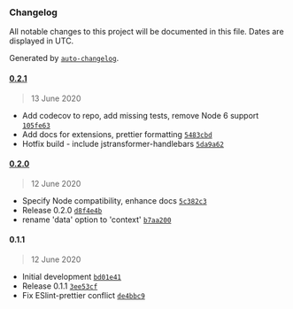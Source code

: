 ### Changelog

All notable changes to this project will be documented in this file. Dates are displayed in UTC.

Generated by [`auto-changelog`](https://github.com/CookPete/auto-changelog).

#### [0.2.1](https://github.com/webketje/metalsmith-handlebars-x/compare/0.2.0...0.2.1)

> 13 June 2020

- Add codecov to repo, add missing tests, remove Node 6 support [`105fe63`](https://github.com/webketje/metalsmith-handlebars-x/commit/105fe63472d3c3a175e11b691a7eb163900e976b)
- Add docs for extensions, prettier formatting [`5483cbd`](https://github.com/webketje/metalsmith-handlebars-x/commit/5483cbd564d720082b792caafaa61899151fa12a)
- Hotfix build - include jstransformer-handlebars [`5da9a62`](https://github.com/webketje/metalsmith-handlebars-x/commit/5da9a62456198ef44ae8c326db0f33c69052e316)

#### [0.2.0](https://github.com/webketje/metalsmith-handlebars-x/compare/0.1.1...0.2.0)

> 12 June 2020

- Specify Node compatibility, enhance docs [`5c382c3`](https://github.com/webketje/metalsmith-handlebars-x/commit/5c382c395d411bd548169998ec2a8a959e326146)
- Release 0.2.0 [`d8f4e4b`](https://github.com/webketje/metalsmith-handlebars-x/commit/d8f4e4b429ec1311a5b54069f3f2625d5754cf0a)
- rename 'data' option to 'context' [`b7aa200`](https://github.com/webketje/metalsmith-handlebars-x/commit/b7aa2006761d9656aefe48272947a6e9b5e795bf)

#### 0.1.1

> 12 June 2020

- Initial development [`bd01e41`](https://github.com/webketje/metalsmith-handlebars-x/commit/bd01e41ec9081cfe223a44008c22b18f875fb58b)
- Release 0.1.1 [`3ee53cf`](https://github.com/webketje/metalsmith-handlebars-x/commit/3ee53cfd3286bd1c8da721a345a588d7369e5860)
- Fix ESlint-prettier conflict [`de4bbc9`](https://github.com/webketje/metalsmith-handlebars-x/commit/de4bbc92f4b78ee9f12d0366dee95f4be846873f)
